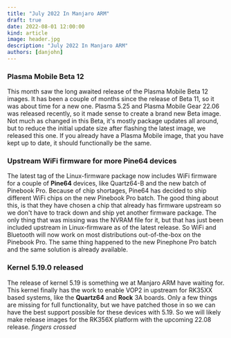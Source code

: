 ```yaml
---
title: "July 2022 In Manjaro ARM"
draft: true
date: 2022-08-01 12:00:00
kind: article
image: header.jpg
description: "July 2022 In Manjaro ARM"
authors: [danjohn]
---
```

### Plasma Mobile Beta 12
This month saw the long awaited release of the Plasma Mobile Beta 12 images. It has been a couple of months since the release of Beta 11, so it was about time for a new one. Plasma 5.25 and Plasma Mobile Gear 22.06 was released recently, so it made sense to create a brand new Beta image. Not much as changed in this Beta, it's mostly package updates all around, but to reduce the initial update size after flashing the latest image, we released this one. If you already have a Plasma Mobile image, that you have kept up to date, it should functionally be the same.

### Upstream WiFi firmware for more Pine64 devices
The latest tag of the Linux-firmware package now includes WiFi firmware for a couple of **Pine64** devices, like Quartz64-B and the new batch of Pinebook Pro. Because of chip shortages, Pine64 has decided to ship different WiFi chips on the new Pinebook Pro batch. The good thing about this, is that they have chosen a chip that already has firmware upstream so we don't have to track down and ship yet another firmware package. The only thing that was missing was the NVRAM file for it, but that has just been included upstream in Linux-firmware as of the latest release. So WiFi and Bluetooth will now work on most distributions out-of-the-box on the Pinebook Pro. The same thing happened to the new Pinephone Pro batch and the same solution is already available.

### Kernel 5.19.0 released
The release of kernel 5.19 is something we at Manjaro ARM have waiting for. This kernel finally has the work to enable VOP2 in upstream for RK35XX based systems, like the **Quartz64** and **Rock** 3A boards. Only a few things are missing for full functionality, but we have patched those in so we can have the best support possible for these devices with 5.19. So we will likely make release images for the RK356X platform with the upcoming 22.08 release. *fingers crossed*
